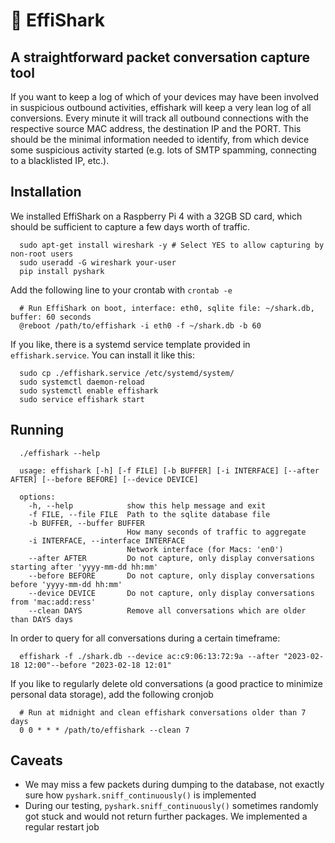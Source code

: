 # 🦈 EffiShark

## A straightforward packet conversation capture tool

If you want to keep a log of which of your devices may have been involved in suspicious outbound activities, effishark will keep a very lean log of all conversions. Every minute it will track all outbound connections with the respective source MAC address, the destination IP and the PORT. This should be the minimal information needed to identify, from which device some suspicious activity started (e.g. lots of SMTP spamming, connecting to a blacklisted IP, etc.).

## Installation

We installed EffiShark on a Raspberry Pi 4 with a 32GB SD card, which should be sufficient to capture a few days worth of traffic.

```
  sudo apt-get install wireshark -y # Select YES to allow capturing by non-root users
  sudo useradd -G wireshark your-user
  pip install pyshark
```

Add the following line to your crontab with `crontab -e`

```
  # Run EffiShark on boot, interface: eth0, sqlite file: ~/shark.db, buffer: 60 seconds
  @reboot /path/to/effishark -i eth0 -f ~/shark.db -b 60
```

If you like, there is a systemd service template provided in `effishark.service`. You can install it like this:

```
  sudo cp ./effishark.service /etc/systemd/system/
  sudo systemctl daemon-reload
  sudo systemctl enable effishark
  sudo service effishark start
```

## Running

```
  ./effishark --help

  usage: effishark [-h] [-f FILE] [-b BUFFER] [-i INTERFACE] [--after AFTER] [--before BEFORE] [--device DEVICE]

  options:
    -h, --help            show this help message and exit
    -f FILE, --file FILE  Path to the sqlite database file
    -b BUFFER, --buffer BUFFER
                          How many seconds of traffic to aggregate
    -i INTERFACE, --interface INTERFACE
                          Network interface (for Macs: 'en0')
    --after AFTER         Do not capture, only display conversations starting after 'yyyy-mm-dd hh:mm'
    --before BEFORE       Do not capture, only display conversations before 'yyyy-mm-dd hh:mm'
    --device DEVICE       Do not capture, only display conversations from 'mac:add:ress'
    --clean DAYS          Remove all conversations which are older than DAYS days
```

In order to query for all conversations during a certain timeframe:

```
  effishark -f ./shark.db --device ac:c9:06:13:72:9a --after "2023-02-18 12:00"--before "2023-02-18 12:01"
```

If you like to regularly delete old conversations (a good practice to minimize personal data storage), add the following cronjob

```
  # Run at midnight and clean effishark conversations older than 7 days
  0 0 * * * /path/to/effishark --clean 7
```

## Caveats

- We may miss a few packets during dumping to the database, not exactly sure how `pyshark.sniff_continuously()` is implemented
- During our testing, `pyshark.sniff_continuously()` sometimes randomly got stuck and would not return further packages. We implemented a regular restart job

